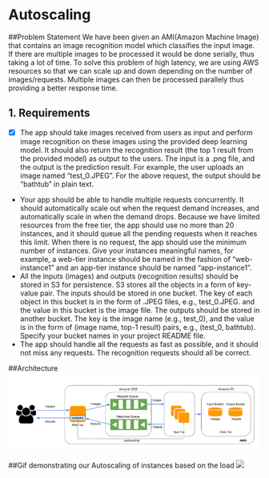 # Autoscaling

##Problem Statement
We have been given an AMI(Amazon Machine Image) that contains an image recognition model
which classifies the input image. If there are multiple images to be processed it would be done
serially, thus taking a lot of time. To solve this problem of high latency, we are using AWS
resources so that we can scale up and down depending on the number of images/requests.
Multiple images can then be processed parallely thus providing a better response time.

## 1. Requirements 
* [x] The app should take images received from users as input and perform image recognition on these images using the provided deep learning model. It should also return the recognition result (the top 1 result from the provided model) as output to the users. The input is a .png file, and the output is the prediction result. For example, the user uploads an image named “test_0.JPEG”. For the above request, the output should be “bathtub” in plain text.
* Your app should be able to handle multiple requests concurrently. It should automatically scale out when the request demand increases, and automatically scale in when the demand drops. Because we have limited resources from the free tier, the app should use no more than 20 instances, and it should queue all the pending requests when it reaches this limit. When there is no request, the app should use the minimum number of instances. Give your instances meaningful names, for example, a web-tier instance should be named in the fashion of “web-instance1” and an app-tier instance should be named “app-instance1”.
* All the inputs (images) and outputs (recognition results) should be stored in S3 for persistence. S3 stores all the objects in a form of key-value pair. The inputs should be stored in one bucket. The key of each object in this bucket is in the form of .JPEG files, e.g., test_0.JPEG. and the value in this bucket is the image file. The outputs should be stored in another bucket. The key is the image name (e.g., test_0), and the value is in the form of (image name, top-1 result) pairs, e.g., (test_0, bathtub). Specify your bucket names in your project README file.
* The app should handle all the requests as fast as possible, and it should not miss any requests. The recognition requests should all be correct.

##Architecture
<img src="Architecture.PNG" width=800><br>

##Gif demonstrating our Autoscaling of instances based on the load
<img src="AutoScaling.gif" width=800><br>
